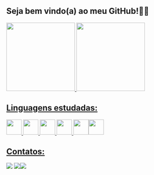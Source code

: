 <h2>Seja bem vindo(a) ao meu GitHub!🙋‍♀️</h2>

<div>
<a href="https://github.com/mariabalbis/"> 
<img loading="lazy" height="180em" src="https://github-readme-stats.vercel.app/api/top-langs/?username=mariabalbis&layout=compact&langs_count=7&theme=dracula"/>
<img loading="lazy" height="180em" src="https://github-readme-stats.vercel.app/api?username=mariabalbis&show_icons=true&theme=dracula&include_all_commits=true&count_private=true"/>
</div>
  
## Linguagens estudadas:
<img src="https://cdn.jsdelivr.net/gh/devicons/devicon@latest/icons/canva/canva-original.svg" widht="40" height="40" /> <img src="https://cdn.jsdelivr.net/gh/devicons/devicon@latest/icons/css3/css3-original.svg" widht="40" height="40" /> <img src="https://cdn.jsdelivr.net/gh/devicons/devicon@latest/icons/github/github-original.svg" widht="40" height="40" /> <img src="https://cdn.jsdelivr.net/gh/devicons/devicon@latest/icons/html5/html5-original.svg" widht="40" height="40" /> <img src="https://cdn.jsdelivr.net/gh/devicons/devicon@latest/icons/javascript/javascript-plain.svg" widht="40" height="40"  /><img src="https://cdn.jsdelivr.net/gh/devicons/devicon@latest/icons/azuresqldatabase/azuresqldatabase-original.svg" widht="40" height="40" />
## Contatos:
<div>
  <a href="https://instagram.com/mariabalbiss" target="_blank"><img loading="lazy" src="https://img.shields.io/badge/-Instagram-%23E4405F?style=for-the-badge&logo=instagram&logoColor=white" target="_blank"></a> <a href="https://www.linkedin.com/in/mariabalbiscardoso/" target="_blank"><a href = "mailto: mariabalbiscardoso@gmail.com"><img loading="lazy" src="https://img.shields.io/badge/Gmail-D14836?style=for-the-badge&logo=gmail&logoColor=white" target="_blank"></a><a href="https://www.linkedin.com/in/seu-usuário-linkedln-aqui" target="_blank"><img loading="lazy" src="https://img.shields.io/badge/-LinkedIn-%230077B5?style=for-the-badge&logo=linkedin&logoColor=white" target="_blank"></a>       
</div>


          
          
          
          
          
          
          
